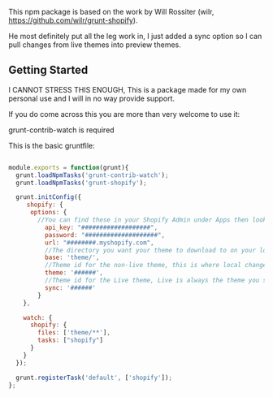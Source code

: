 This npm package is based on the work by Will Rossiter (wilr, https://github.com/wilr/grunt-shopify). 

He most definitely put all the leg work in, I just added a sync option so I can pull changes from live themes into preview themes.

## Getting Started

I CANNOT STRESS THIS ENOUGH, This is a package made for my own personal use and I will in no way provide support.

If you do come across this you are more than very welcome to use it:

grunt-contrib-watch is required

This is the basic gruntfile:

```js

module.exports = function(grunt){
  grunt.loadNpmTasks('grunt-contrib-watch');
  grunt.loadNpmTasks('grunt-shopify');

  grunt.initConfig({
     shopify: {
      options: {
        //You can find these in your Shopify Admin under Apps then look at the bottom for Create a private API Key
          api_key: "###################",
          password: "####################",
          url: "########.myshopify.com",
          //The directory you want your theme to download to on your local machine
          base: 'theme/',
          //Theme id for the non-live theme, this is where local changes are made and get pushed to shopify when you save (grunt-contrib-watch)
          theme: '######',
          //Theme id for the Live theme, Live is always the theme you sync from not to, you have been warned!
          sync: '######'
        }
    },

    watch: {
      shopify: {
        files: ['theme/**'],
        tasks: ["shopify"]
      }
    }
  });

  grunt.registerTask('default', ['shopify']);
};

```
